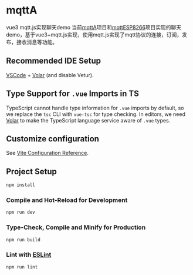 # mqttA

vue3 mqtt.js实现聊天demo
当前[mqttA](https://github.com/time202051/mqttA)项目和[mqttESP8266](https://github.com/time202051/mqttESP8266)项目实现的聊天demo，基于vue3+mqtt.js实现，使用mqtt.js实现了mqtt协议的连接，订阅，发布，接收消息等功能。

## Recommended IDE Setup

[VSCode](https://code.visualstudio.com/) + [Volar](https://marketplace.visualstudio.com/items?itemName=Vue.volar) (and disable Vetur).

## Type Support for `.vue` Imports in TS

TypeScript cannot handle type information for `.vue` imports by default, so we replace the `tsc` CLI with `vue-tsc` for type checking. In editors, we need [Volar](https://marketplace.visualstudio.com/items?itemName=Vue.volar) to make the TypeScript language service aware of `.vue` types.

## Customize configuration

See [Vite Configuration Reference](https://vite.dev/config/).

## Project Setup

```sh
npm install
```

### Compile and Hot-Reload for Development

```sh
npm run dev
```

### Type-Check, Compile and Minify for Production

```sh
npm run build
```

### Lint with [ESLint](https://eslint.org/)

```sh
npm run lint
```
